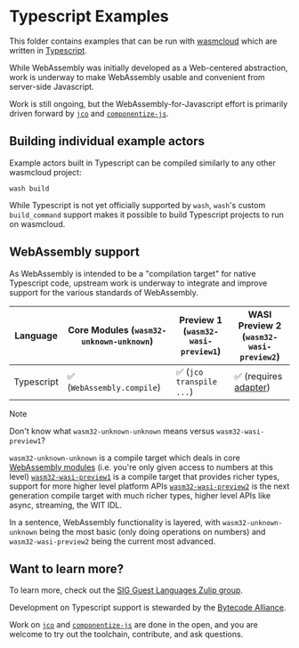 # Typescript Examples

This folder contains examples that can be run with [wasmcloud][wasmcloud] which are written in [Typescript][typescript].

While WebAssembly was initially developed as a Web-centered abstraction, work is underway to make WebAssembly usable and convenient from server-side Javascript.

Work is still ongoing, but the WebAssembly-for-Javascript effort is primarily driven forward by [`jco`][jco] and [`componentize-js`][componentize-js].

[jco]: https://github.com/bytecodealliance/jco
[componentize-js]: https://github.com/bytecodealliance/componentize-js

## Building individual example actors

Example actors built in Typescript can be compiled similarly to any other wasmcloud project:

```console
wash build
```

While Typescript is not yet officially supported by `wash`, `wash`'s custom `build_command` support makes it possible to build Typescript projects to run on wasmcloud.

## WebAssembly support

As WebAssembly is intended to be a "compilation target" for native Typescript code, upstream work is underway to integrate and improve support for the various standards of WebAssembly.

| Language   | Core Modules (`wasm32-unknown-unknown`) | Preview 1 (`wasm32-wasi-preview1`) | WASI Preview 2 (`wasm32-wasi-preview2`)  |
|------------|-----------------------------------------|------------------------------------|------------------------------------------|
| Typescript | ✅ (`WebAssembly.compile`)              | ✅ (`jco transpile ...`)           | ✅ (requires [adapter][wasi-p2-adapter]) |

> [!NOTE]
> Don't know what `wasm32-unknown-unknown` means versus `wasm32-wasi-preview1`?
>
> `wasm32-unknown-unknown` is a compile target which deals in core [WebAssembly modules][wasm-core-modules] (i.e. you're only given access to numbers at this level)
> [`wasm32-wasi-preview1`][wasi-p1] is a compile target that provides richer types, support for more higher level platform APIs
> [`wasm32-wasi-preview2`][wasi-p2] is the next generation compile target with much richer types, higher level APIs like async, streaming, the WIT IDL.
>
> In a sentence, WebAssembly functionality is layered, with `wasm32-unknown-unknown` being the most basic (only doing operations on numbers) and `wasm32-wasi-preview2` being the current most advanced.

## Want to learn more?

To learn more, check out the [SIG Guest Languages Zulip group](https://bytecodealliance.zulipchat.com/#narrow/stream/394175-SIG-Guest-Languages).

Development on Typescript support is stewarded by the [Bytecode Alliance][bca].

Work on [`jco`][jco] and [`componentize-js`][componentize-js] are done in the open, and you are welcome to try out the toolchain, contribute, and ask questions.

[typescript]: https://typescript-lang.org
[wasmcloud]: https://wasmcloud.com
[wasi-p1]: https://github.com/WebAssembly/WASI/blob/main/legacy/preview1/docs.md
[wasi-p2]: https://github.com/WebAssembly/WASI/blob/main/preview2
[wasi-p2-adapter]: https://github.com/bytecodealliance/wasmtime/tree/main/crates/wasi-preview1-component-adapter
[wasm-core-modules]: https://webassembly.github.io/spec/core/
[bca]: https://bytecodealliance.org/
[wasmtime]: https://github.com/bytecodealliance/wasmtime
